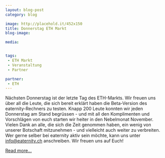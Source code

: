 ```yaml
---
layout: blog-post
category: blog

image: http://placehold.it/452x150
title: Donnerstag ETH Markt 
blog-image: 

media:  


tags:
 - ETH Markt
 - Veranstaltung
 - Partner

partner: 
 - ETH
---
```


Nächsten Donnerstag ist der letzte Tag des ETH-Markts. Wir freuen uns über all die Leute, die sich bereit erklärt haben die Beta-Version des eaternity-Rechners zu testen. Knapp 200 Leute konnten wir jeden Donnerstag am Stand begrüssen -  und mit all den Komplimenten und Vorschlägen von euch starten wir heiter in den Nebelmonat November. Vielen Dank an alle, die sich die Zeit genommen haben, ein wenig von unserer Botschaft mitzunehmen -  und vielleicht auch weiter zu verbreiten. Wer gerne selber bei eaternity aktiv sein möchte, kann uns unter info@eaternity.ch anschreiben. Wir freuen uns auf Euch!

[Read more...][1]

[1]:  http://

